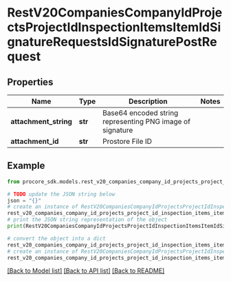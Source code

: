 # RestV20CompaniesCompanyIdProjectsProjectIdInspectionItemsItemIdSignatureRequestsIdSignaturePostRequest


## Properties

Name | Type | Description | Notes
------------ | ------------- | ------------- | -------------
**attachment_string** | **str** | Base64 encoded string representing PNG image of signature | 
**attachment_id** | **str** | Prostore File ID | 

## Example

```python
from procore_sdk.models.rest_v20_companies_company_id_projects_project_id_inspection_items_item_id_signature_requests_id_signature_post_request import RestV20CompaniesCompanyIdProjectsProjectIdInspectionItemsItemIdSignatureRequestsIdSignaturePostRequest

# TODO update the JSON string below
json = "{}"
# create an instance of RestV20CompaniesCompanyIdProjectsProjectIdInspectionItemsItemIdSignatureRequestsIdSignaturePostRequest from a JSON string
rest_v20_companies_company_id_projects_project_id_inspection_items_item_id_signature_requests_id_signature_post_request_instance = RestV20CompaniesCompanyIdProjectsProjectIdInspectionItemsItemIdSignatureRequestsIdSignaturePostRequest.from_json(json)
# print the JSON string representation of the object
print(RestV20CompaniesCompanyIdProjectsProjectIdInspectionItemsItemIdSignatureRequestsIdSignaturePostRequest.to_json())

# convert the object into a dict
rest_v20_companies_company_id_projects_project_id_inspection_items_item_id_signature_requests_id_signature_post_request_dict = rest_v20_companies_company_id_projects_project_id_inspection_items_item_id_signature_requests_id_signature_post_request_instance.to_dict()
# create an instance of RestV20CompaniesCompanyIdProjectsProjectIdInspectionItemsItemIdSignatureRequestsIdSignaturePostRequest from a dict
rest_v20_companies_company_id_projects_project_id_inspection_items_item_id_signature_requests_id_signature_post_request_from_dict = RestV20CompaniesCompanyIdProjectsProjectIdInspectionItemsItemIdSignatureRequestsIdSignaturePostRequest.from_dict(rest_v20_companies_company_id_projects_project_id_inspection_items_item_id_signature_requests_id_signature_post_request_dict)
```
[[Back to Model list]](../README.md#documentation-for-models) [[Back to API list]](../README.md#documentation-for-api-endpoints) [[Back to README]](../README.md)


